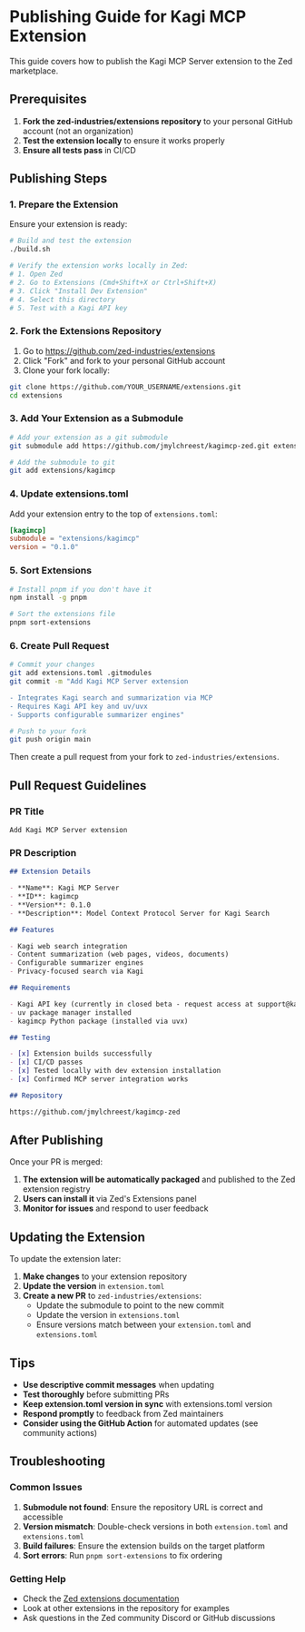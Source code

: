 # Publishing Guide for Kagi MCP Extension

This guide covers how to publish the Kagi MCP Server extension to the Zed marketplace.

## Prerequisites

1. **Fork the zed-industries/extensions repository** to your personal GitHub account (not an organization)
2. **Test the extension locally** to ensure it works properly
3. **Ensure all tests pass** in CI/CD

## Publishing Steps

### 1. Prepare the Extension

Ensure your extension is ready:

```bash
# Build and test the extension
./build.sh

# Verify the extension works locally in Zed:
# 1. Open Zed
# 2. Go to Extensions (Cmd+Shift+X or Ctrl+Shift+X)
# 3. Click "Install Dev Extension"  
# 4. Select this directory
# 5. Test with a Kagi API key
```

### 2. Fork the Extensions Repository

1. Go to https://github.com/zed-industries/extensions
2. Click "Fork" and fork to your personal GitHub account
3. Clone your fork locally:

```bash
git clone https://github.com/YOUR_USERNAME/extensions.git
cd extensions
```

### 3. Add Your Extension as a Submodule

```bash
# Add your extension as a git submodule
git submodule add https://github.com/jmylchreest/kagimcp-zed.git extensions/kagimcp

# Add the submodule to git
git add extensions/kagimcp
```

### 4. Update extensions.toml

Add your extension entry to the top of `extensions.toml`:

```toml
[kagimcp]
submodule = "extensions/kagimcp"
version = "0.1.0"
```

### 5. Sort Extensions

```bash
# Install pnpm if you don't have it
npm install -g pnpm

# Sort the extensions file
pnpm sort-extensions
```

### 6. Create Pull Request

```bash
# Commit your changes
git add extensions.toml .gitmodules
git commit -m "Add Kagi MCP Server extension

- Integrates Kagi search and summarization via MCP
- Requires Kagi API key and uv/uvx
- Supports configurable summarizer engines"

# Push to your fork
git push origin main
```

Then create a pull request from your fork to `zed-industries/extensions`.

## Pull Request Guidelines

### PR Title
```
Add Kagi MCP Server extension
```

### PR Description
```markdown
## Extension Details

- **Name**: Kagi MCP Server
- **ID**: kagimcp
- **Version**: 0.1.0
- **Description**: Model Context Protocol Server for Kagi Search

## Features

- Kagi web search integration
- Content summarization (web pages, videos, documents)
- Configurable summarizer engines
- Privacy-focused search via Kagi

## Requirements

- Kagi API key (currently in closed beta - request access at support@kagi.com)
- uv package manager installed
- kagimcp Python package (installed via uvx)

## Testing

- [x] Extension builds successfully
- [x] CI/CD passes
- [x] Tested locally with dev extension installation
- [x] Confirmed MCP server integration works

## Repository

https://github.com/jmylchreest/kagimcp-zed
```

## After Publishing

Once your PR is merged:

1. **The extension will be automatically packaged** and published to the Zed extension registry
2. **Users can install it** via Zed's Extensions panel
3. **Monitor for issues** and respond to user feedback

## Updating the Extension

To update the extension later:

1. **Make changes** to your extension repository
2. **Update the version** in `extension.toml`
3. **Create a new PR** to `zed-industries/extensions`:
   - Update the submodule to point to the new commit
   - Update the version in `extensions.toml`
   - Ensure versions match between your `extension.toml` and `extensions.toml`

## Tips

- **Use descriptive commit messages** when updating
- **Test thoroughly** before submitting PRs
- **Keep extension.toml version in sync** with extensions.toml version
- **Respond promptly** to feedback from Zed maintainers
- **Consider using the GitHub Action** for automated updates (see community actions)

## Troubleshooting

### Common Issues

1. **Submodule not found**: Ensure the repository URL is correct and accessible
2. **Version mismatch**: Double-check versions in both `extension.toml` and `extensions.toml`
3. **Build failures**: Ensure the extension builds on the target platform
4. **Sort errors**: Run `pnpm sort-extensions` to fix ordering

### Getting Help

- Check the [Zed extensions documentation](https://zed.dev/docs/extensions/developing-extensions)
- Look at other extensions in the repository for examples
- Ask questions in the Zed community Discord or GitHub discussions